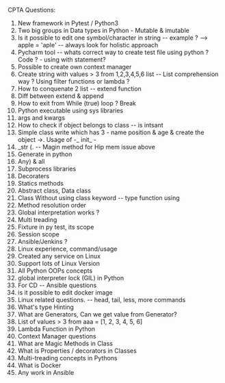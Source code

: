 CPTA Questions:
1. New framework in Pytest / Python3
2. Two big groups in Data types in Python - Mutable & imutable
3. Is it possible to edit one symbol/character in string -- example ?
--> apple = 'aple' -- always look for holistic
approach
4. Pycharm tool -- whats correct way to create test file using python ? Code ? - using with statement?
5. Possible to create own context manager
6. Create string with values > 3 from 1,2,3,4,5,6 list -- List comprehension way ? Using filter functions or lambda ?
7. How to conquenate 2 list -- extend function
8. Diff between extend & append
9. How to exit from While (true) loop ? Break
10. Python executable using sys libraries
11. args and kwargs
12. How to check if object belongs to class -- is intsant
13. Simple class write which has 3 - name position & age & create the object ->. Usage of -_ init_ -
14. _str
(. -- Magin method for Hip mem issue above
15. Generate in python
16. Any) & all
17. Subprocess libraries
18. Decoraters
1. Statics methods
19. Abstract class, Data class
20. Class Without using class keyword -- type function using
21. Method resolution order
22. Global interpretation works ?
23. Multi treading
24. Fixture in py test, its scope
25. Session scope
26. Ansible/Jenkins ?
27. Linux experience, command/usage
28. Created any service on Linux
29. Support lots of Linux Version
30. All Python OOPs concepts
31. global interpreter lock (GIL) in Python
32. For CD -- Ansible questions
33. is it possible to edit docker image
34. Linux related questions. -- head, tail, less, more commands
1. What's type Hinting
2. What are Generators, Can we get value from Generator?
3. List of values > 3 from
aaa = [1, 2, 3, 4, 5, 6]
1. Lambda Function in Python
2. Context Manager questions
3. What are Magic Methods in Class
4. What is Properties / decorators in Classes
5. Multi-treading concepts in Pythons
6. What is Docker
7. Any work in Ansible
